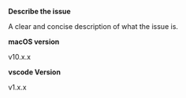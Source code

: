 **Describe the issue**

A clear and concise description of what the issue is.

**macOS version**

v10.x.x

**vscode Version**

v1.x.x
